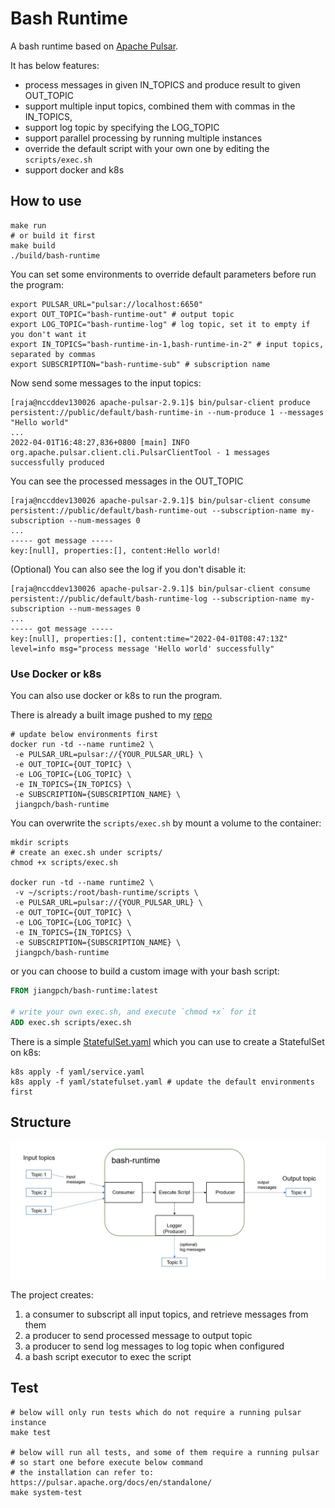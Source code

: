 # Bash Runtime

A bash runtime based on [Apache Pulsar](https://pulsar.apache.org/docs/en/concepts-overview/).

It has below features:

- process messages in given IN_TOPICS and produce result to given OUT_TOPIC
- support multiple input topics, combined them with commas in the IN_TOPICS,
- support log topic by specifying the LOG_TOPIC
- support parallel processing by running multiple instances
- override the default script with your own one by editing the `scripts/exec.sh`
- support docker and k8s

## How to use

```shell
make run 
# or build it first
make build
./build/bash-runtime
```

You can set some environments to override default parameters before run the program:

```shell
export PULSAR_URL="pulsar://localhost:6650"
export OUT_TOPIC="bash-runtime-out" # output topic
export LOG_TOPIC="bash-runtime-log" # log topic, set it to empty if you don't want it
export IN_TOPICS="bash-runtime-in-1,bash-runtime-in-2" # input topics, separated by commas
export SUBSCRIPTION="bash-runtime-sub" # subscription name
```

Now send some messages to the input topics:

```shell
[raja@nccddev130026 apache-pulsar-2.9.1]$ bin/pulsar-client produce persistent://public/default/bash-runtime-in --num-produce 1 --messages "Hello world"
...
2022-04-01T16:48:27,836+0800 [main] INFO  org.apache.pulsar.client.cli.PulsarClientTool - 1 messages successfully produced

```

You can see the processed messages in the OUT_TOPIC
```shell
[raja@nccddev130026 apache-pulsar-2.9.1]$ bin/pulsar-client consume persistent://public/default/bash-runtime-out --subscription-name my-subscription --num-messages 0
...
----- got message -----
key:[null], properties:[], content:Hello world!
```

(Optional) You can also see the log if you don't disable it:
```shell
[raja@nccddev130026 apache-pulsar-2.9.1]$ bin/pulsar-client consume persistent://public/default/bash-runtime-log --subscription-name my-subscription --num-messages 0
...
----- got message -----
key:[null], properties:[], content:time="2022-04-01T08:47:13Z" level=info msg="process message 'Hello world' successfully"
```

### Use Docker or k8s

You can also use docker or k8s to run the program.

There is already a built image pushed to my [repo](https://hub.docker.com/repository/docker/jiangpch/bash-runtime/general)

```shell
# update below environments first
docker run -td --name runtime2 \
 -e PULSAR_URL=pulsar://{YOUR_PULSAR_URL} \
 -e OUT_TOPIC={OUT_TOPIC} \
 -e LOG_TOPIC={LOG_TOPIC} \
 -e IN_TOPICS={IN_TOPICS} \
 -e SUBSCRIPTION={SUBSCRIPTION_NAME} \
 jiangpch/bash-runtime
```

You can overwrite the `scripts/exec.sh` by mount a volume to the container:

```shell
mkdir scripts
# create an exec.sh under scripts/
chmod +x scripts/exec.sh

docker run -td --name runtime2 \
 -v ~/scripts:/root/bash-runtime/scripts \
 -e PULSAR_URL=pulsar://{YOUR_PULSAR_URL} \
 -e OUT_TOPIC={OUT_TOPIC} \
 -e LOG_TOPIC={LOG_TOPIC} \
 -e IN_TOPICS={IN_TOPICS} \
 -e SUBSCRIPTION={SUBSCRIPTION_NAME} \
 jiangpch/bash-runtime
```

or you can choose to build a custom image with your bash script:

```dockerfile
FROM jiangpch/bash-runtime:latest

# write your own exec.sh, and execute `chmod +x` for it
ADD exec.sh scripts/exec.sh
```

There is a simple [StatefulSet.yaml](./yaml/statefulset.yaml) which you can use to create a StatefulSet on k8s:
```shell
k8s apply -f yaml/service.yaml
k8s apply -f yaml/statefulset.yaml # update the default environments first
```

## Structure

![structure](./docs/images/structure.jpg)

The project creates:
1. a consumer to subscript all input topics, and retrieve messages from them
2. a producer to send processed message to output topic
3. a producer to send log messages to log topic when configured
4. a bash script executor to exec the script

## Test

```shell
# below will only run tests which do not require a running pulsar instance
make test

# below will run all tests, and some of them require a running pulsar
# so start one before execute below command
# the installation can refer to: https://pulsar.apache.org/docs/en/standalone/
make system-test
```
